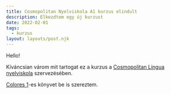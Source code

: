 ```yaml
---
title: Cosmopolitan Nyelviskola A1 kurzus elindult
description: Elkezdtem egy új kurzust
date: 2022-02-01
tags:
  - kurzus
layout: layouts/post.njk
---
```


Hello!

Kíváncsian várom mit tartogat ez a kurzus a [Cosmopolitan Lingua nyelviskola](https://www.cosmopolitan-lingua.hu/tanfolyam/spanyol-nyelvtanfolyam) szervezésében.

[Colores 1](https://moly.hu/konyvek/nagy-erika-seres-krisztina-colores-spanyol-nyelvkonyv-1)-es könyvet be is szereztem.

